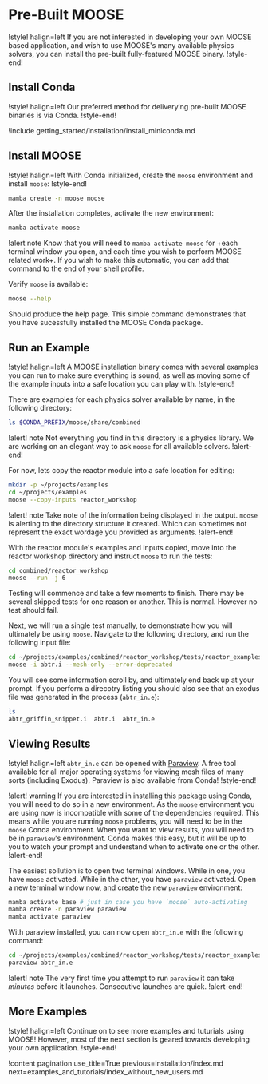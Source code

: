 # Pre-Built MOOSE

!style! halign=left
If you are not interested in developing your own MOOSE based application, and wish to use MOOSE's
many available physics solvers, you can install the pre-built fully-featured MOOSE binary.
!style-end!

## Install Conda

!style! halign=left
Our preferred method for deliverying pre-built MOOSE binaries is via Conda.
!style-end!

!include getting_started/installation/install_miniconda.md

## Install MOOSE

!style! halign=left
With Conda initialized, create the `moose` environment and install `moose`:
!style-end!

```bash
mamba create -n moose moose
```

After the installation completes, activate the new environment:

```bash
mamba activate moose
```

!alert note
Know that you will need to `mamba activate moose` for +each terminal window you open, and each time
you wish to perform MOOSE related work+. If you wish to make this automatic, you can add that
command to the end of your shell profile.

Verify `moose` is available:

```bash
moose --help
```

Should produce the help page. This simple command demonstrates that you have sucessfully installed
the MOOSE Conda package.

## Run an Example

!style! halign=left
A MOOSE installation binary comes with several examples you can run to make sure everything
is sound, as well as moving some of the example inputs into a safe location you can play with.
!style-end!

There are examples for each physics solver available by name, in the following directory:

```bash
ls $CONDA_PREFIX/moose/share/combined
```

!alert! note
Not everything you find in this directory is a physics library. We are working on an elegant way to
ask `moose` for all available solvers.
!alert-end!

For now, lets copy the reactor module into a safe location for editing:

```bash
mkdir -p ~/projects/examples
cd ~/projects/examples
moose --copy-inputs reactor_workshop
```

!alert! note
Take note of the information being displayed in the output. `moose` is alerting to the directory
structure it created. Which can sometimes not represent the exact wordage you provided as arguments.
!alert-end!

With the reactor module's examples and inputs copied, move into the reactor workshop directory and
instruct `moose` to run the tests:

```bash
cd combined/reactor_workshop
moose --run -j 6
```

Testing will commence and take a few moments to finish. There may be several skipped tests for one
reason or another. This is normal. However no test should fail.

Next, we will run a single test manually, to demonstrate how you will ultimately be using `moose`.
Navigate to the following directory, and run the following input file:

```bash
cd ~/projects/examples/combined/reactor_workshop/tests/reactor_examples/abtr/
moose -i abtr.i --mesh-only --error-deprecated
```

You will see some information scroll by, and ultimately end back up at your prompt. If you perform a
direcotry listing you should also see that an exodus file was generated in the process
(`abtr_in.e`):

```bash
ls
abtr_griffin_snippet.i  abtr.i  abtr_in.e
```

## Viewing Results

!style! halign=left
`abtr_in.e` can be opened with [Paraview](https://www.paraview.org/). A free tool available for all
major operating systems for viewing mesh files of many sorts (including Exodus). Paraview is also
available from Conda!
!style-end!

!alert! warning
If you are interested in installing this package using Conda, you will need to do so in a new
environment. As the `moose` environment you are using now is incompatible with some of the
dependencies required. This means while you are running `moose` problems, you will need to be in the
`moose` Conda environment. When you want to view results, you will need to be in `paraview`'s
environment. Conda makes this easy, but it will be up to you to watch your prompt and understand
when to activate one or the other.
!alert-end!

The easiest sollution is to open two terminal windows. While in one, you have `moose` activated.
While in the other, you have `paraview` activated. Open a new terminal window now, and create the
new `paraview` environment:

```bash
mamba activate base # just in case you have `moose` auto-activating
mamba create -n paraview paraview
mamba activate paraview
```

With paraview installed, you can now open `abtr_in.e` with the following command:

```bash
cd ~/projects/examples/combined/reactor_workshop/tests/reactor_examples/abtr/
paraview abtr_in.e
```

!alert! note
The very first time you attempt to run `paraview` it can take *minutes* before it launches.
Consecutive launches are quick.
!alert-end!

## More Examples

!style! halign=left
Continue on to see more examples and tuturials using MOOSE! However, most of the next section is
geared towards developing your own application.
!style-end!

!content pagination use_title=True
                    previous=installation/index.md
                    next=examples_and_tutorials/index_without_new_users.md
